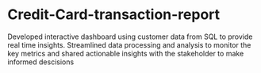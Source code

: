 # Credit-Card-transaction-report
Developed interactive dashboard using customer data from SQL to provide real time insights. Streamlined data processing and analysis to monitor the key metrics and shared actionable insights with the stakeholder to make informed descisions
